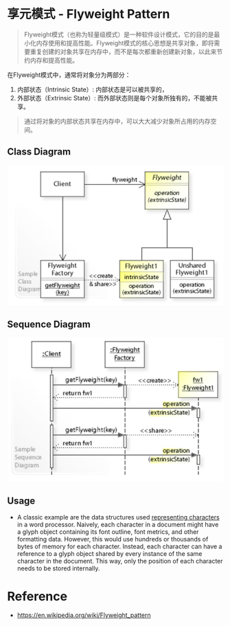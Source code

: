 # 享元模式 - Flyweight Pattern

>   Flyweight模式（也称为轻量级模式）是一种软件设计模式，它的目的是最小化内存使用和提高性能。Flyweight模式的核心思想是共享对象，即将需要重复创建的对象共享在内存中，而不是每次都重新创建新对象，以此来节约内存和提高性能。

在Flyweight模式中，通常将对象分为两部分：

1.   内部状态（Intrinsic State）: 内部状态是可以被共享的，
2.   外部状态（Extrinsic State）: 而外部状态则是每个对象所独有的，不能被共享。

>   通过将对象的内部状态共享在内存中，可以大大减少对象所占用的内存空间。

## Class Diagram

<img src=".images/image-20230301103518613.png" alt="image-20230301103518613" style="zoom:67%;" />

## Sequence Diagram

<img src=".images/image-20230301103526710.png" alt="image-20230301103526710" style="zoom:67%;" />

## Usage

*   A classic example are the data structures used <u>representing characters</u> in a word processor. Naively, each character in a document might have a glyph object containing its font outline, font metrics, and other formatting data. However, this would use hundreds or thousands of bytes of memory for each character. Instead, each character can have a reference to a glyph object shared by every instance of the same character in the document. This way, only the position of each character needs to be stored internally.

# Reference

*   https://en.wikipedia.org/wiki/Flyweight_pattern